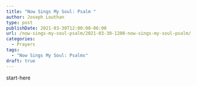 ```yaml
---
title: "Now Sings My Soul: Psalm "
author: Joseph Louthan
type: post
publishDate: 2021-03-30T12:00:00-06:00
url: /now-sings-my-soul-psalm/2021-03-30-1200-now-sings-my-soul-psalm/
categories:
  - Prayers
tags:
  - "Now Sings My Soul: Psalms"
draft: true
---
```

<div style="font-variant: small-caps;">

</div>
    start-here
